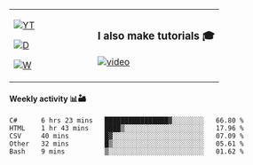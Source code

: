 <table>
  <td width="40%">

[![YT](https://img.shields.io/badge/YouTube-Peter-red?logo=youtube&style=for-the-badge)](https://spelos.net/youtube)

[![D](https://img.shields.io/badge/Discord-Spelos%238123-7289DA?logo=discord&style=for-the-badge)](https://spelos.net/discord)

[![W](https://img.shields.io/badge/website-sedlacek.tech-green?style=for-the-badge)](https://sedlacek.tech)

  </td>
  <td>
  
### I also make tutorials 🎓
[![video](https://i.imgur.com/ndfiH8w.png)](https://www.youtube.com/watch?v=alMS9LIjvD8)
  
  </td>
</table>

#### Weekly activity 📊🏜 

<!--START_SECTION:waka-->
```text
C#      6 hrs 23 mins   ████████████████▓░░░░░░░░   66.80 % 
HTML    1 hr 43 mins    ████▒░░░░░░░░░░░░░░░░░░░░   17.96 % 
CSV     40 mins         █▓░░░░░░░░░░░░░░░░░░░░░░░   07.09 % 
Other   32 mins         █▒░░░░░░░░░░░░░░░░░░░░░░░   05.61 % 
Bash    9 mins          ▒░░░░░░░░░░░░░░░░░░░░░░░░   01.62 % 
```
<!--END_SECTION:waka-->
